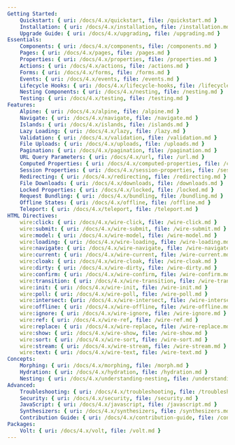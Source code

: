 ```yaml
---
Getting Started:
    Quickstart: { uri: /docs/4.x/quickstart, file: /quickstart.md }
    Installation: { uri: /docs/4.x/installation, file: /installation.md }
    Upgrade Guide: { uri: /docs/4.x/upgrading, file: /upgrading.md }
Essentials:
    Components: { uri: /docs/4.x/components, file: /components.md }
    Pages: { uri: /docs/4.x/pages, file: /pages.md }
    Properties: { uri: /docs/4.x/properties, file: /properties.md }
    Actions: { uri: /docs/4.x/actions, file: /actions.md }
    Forms: { uri: /docs/4.x/forms, file: /forms.md }
    Events: { uri: /docs/4.x/events, file: /events.md }
    Lifecycle Hooks: { uri: /docs/4.x/lifecycle-hooks, file: /lifecycle-hooks.md }
    Nesting Components: { uri: /docs/4.x/nesting, file: /nesting.md }
    Testing: { uri: /docs/4.x/testing, file: /testing.md }
Features:
    Alpine: { uri: /docs/4.x/alpine, file: /alpine.md }
    Navigate: { uri: /docs/4.x/navigate, file: /navigate.md }
    Islands: { uri: /docs/4.x/islands, file: /islands.md }
    Lazy Loading: { uri: /docs/4.x/lazy, file: /lazy.md }
    Validation: { uri: /docs/4.x/validation, file: /validation.md }
    File Uploads: { uri: /docs/4.x/uploads, file: /uploads.md }
    Pagination: { uri: /docs/4.x/pagination, file: /pagination.md }
    URL Query Parameters: { uri: /docs/4.x/url, file: /url.md }
    Computed Properties: { uri: /docs/4.x/computed-properties, file: /computed-properties.md }
    Session Properties: { uri: /docs/4.x/session-properties, file: /session-properties.md }
    Redirecting: { uri: /docs/4.x/redirecting, file: /redirecting.md }
    File Downloads: { uri: /docs/4.x/downloads, file: /downloads.md }
    Locked Properties: { uri: /docs/4.x/locked, file: /locked.md }
    Request Bundling: { uri: /docs/4.x/bundling, file: /bundling.md }
    Offline States: { uri: /docs/4.x/offline, file: /offline.md }
    Teleport: { uri: /docs/4.x/teleport, file: /teleport.md }
HTML Directives:
    wire:click: { uri: /docs/4.x/wire-click, file: /wire-click.md }
    wire:submit: { uri: /docs/4.x/wire-submit, file: /wire-submit.md }
    wire:model: { uri: /docs/4.x/wire-model, file: /wire-model.md }
    wire:loading: { uri: /docs/4.x/wire-loading, file: /wire-loading.md }
    wire:navigate: { uri: /docs/4.x/wire-navigate, file: /wire-navigate.md }
    wire:current: { uri: /docs/4.x/wire-current, file: /wire-current.md }
    wire:cloak: { uri: /docs/4.x/wire-cloak, file: /wire-cloak.md }
    wire:dirty: { uri: /docs/4.x/wire-dirty, file: /wire-dirty.md }
    wire:confirm: { uri: /docs/4.x/wire-confirm, file: /wire-confirm.md }
    wire:transition: { uri: /docs/4.x/wire-transition, file: /wire-transition.md }
    wire:init: { uri: /docs/4.x/wire-init, file: /wire-init.md }
    wire:poll: { uri: /docs/4.x/wire-poll, file: /wire-poll.md }
    wire:intersect: {uri: /docs/4.x/wire-intersect, file: /wire-intersect.md}
    wire:offline: { uri: /docs/4.x/wire-offline, file: /wire-offline.md }
    wire:ignore: { uri: /docs/4.x/wire-ignore, file: /wire-ignore.md }
    wire:ref: { uri: /docs/4.x/wire-ref, file: /wire-ref.md }
    wire:replace: { uri: /docs/4.x/wire-replace, file: /wire-replace.md }
    wire:show: { uri: /docs/4.x/wire-show, file: /wire-show.md }
    wire:sort: { uri: /docs/4.x/wire-sort, file: /wire-sort.md }
    wire:stream: { uri: /docs/4.x/wire-stream, file: /wire-stream.md }
    wire:text: { uri: /docs/4.x/wire-text, file: /wire-text.md }
Concepts:
    Morphing: { uri: /docs/4.x/morphing, file: /morph.md }
    Hydration: { uri: /docs/4.x/hydration, file: /hydration.md }
    Nesting: { uri: /docs/4.x/understanding-nesting, file: /understanding-nesting.md }
Advanced:
    Troubleshooting: { uri: /docs/4.x/troubleshooting, file: /troubleshooting.md }
    Security: { uri: /docs/4.x/security, file: /security.md }
    JavaScript: { uri: /docs/4.x/javascript, file: /javascript.md }
    Synthesizers: { uri: /docs/4.x/synthesizers, file: /synthesizers.md }
    Contribution Guide: { uri: /docs/4.x/contribution-guide, file: /contribution-guide.md }
Packages:
    Volt: { uri: /docs/4.x/volt, file: /volt.md }
---
```

